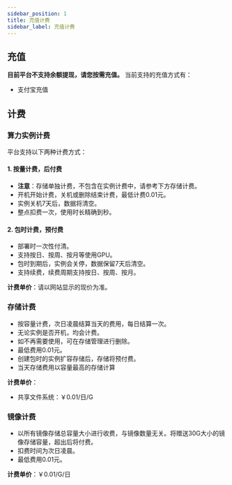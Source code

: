 ```yaml
---
sidebar_position: 1
title: 充值计费
sidebar_label: 充值计费
---
```



## 充值

**目前平台不支持余额提现，请您按需充值。**
当前支持的充值方式有：

- 支付宝充值


## 计费

### 算力实例计费

平台支持以下两种计费方式：

#### 1. 按量计费，后付费
- **注意**：存储单独计费，不包含在实例计费中，请参考下方存储计费。
- 开机开始计费，关机或删除结束计费，最低计费0.01元。
- 实例关机7天后，数据将清空。
- 整点扣费一次，使用时长精确到秒。

#### 2. 包时计费，预付费
- 部署时一次性付清。
- 支持按日、按周、按月等使用GPU。
- 包时到期后，实例会关停，数据保留7天后清空。
- 支持续费，续费周期支持按日、按周、按月。

**计费单价**：请以网站显示的现价为准。

### 存储计费

- 按容量计费，次日凌晨结算当天的费用，每日结算一次。
- 无论实例是否开机，均会计费。
- 如不再需要使用，可在存储管理进行删除。
- 最低费用0.01元。
- 创建包时的实例扩容存储后，存储将预付费。
- 当天存储费用以容量最高的存储计算


**计费单价**：
- 共享文件系统：￥0.01/日/G

### 镜像计费

- 以所有镜像存储总容量大小进行收费，与镜像数量无关。将赠送30G大小的镜像存储容量，超出后将付费。
- 扣费时间为次日凌晨。
- 最低费用0.01元。

**计费单价**：￥0.01/G/日